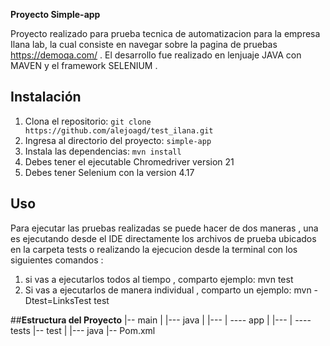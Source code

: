 **Proyecto Simple-app**

Proyecto realizado para prueba tecnica de automatizacion para la empresa Ilana lab, la cual consiste en navegar sobre la pagina de pruebas https://demoqa.com/ .
El desarrollo fue realizado en lenjuaje JAVA con MAVEN y el framework SELENIUM .

## Instalación

1. Clona el repositorio: `git clone https://github.com/alejoagd/test_ilana.git`
2. Ingresa al directorio del proyecto: `simple-app`
3. Instala las dependencias: `mvn install`
4. Debes tener el ejecutable Chromedriver version 21
5. Debes tener Selenium con la version 4.17

## Uso

Para ejecutar las pruebas realizadas se puede hacer de dos maneras , una es ejecutando desde el IDE directamente los archivos de prueba ubicados en la carpeta tests 
o realizando la ejecucion desde la terminal con los siguientes comandos :
1. si vas a ejecutarlos todos al tiempo  , comparto ejemplo: mvn test
2. Si vas a ejecutarlos de manera individual , comparto un ejemplo: mvn -Dtest=LinksTest test

##**Estructura del Proyecto**
|-- main
|   |--- java
|   |---  | ---- app
|   |---  | ---- tests
|-- test
|   |--- java
|-- Pom.xml

